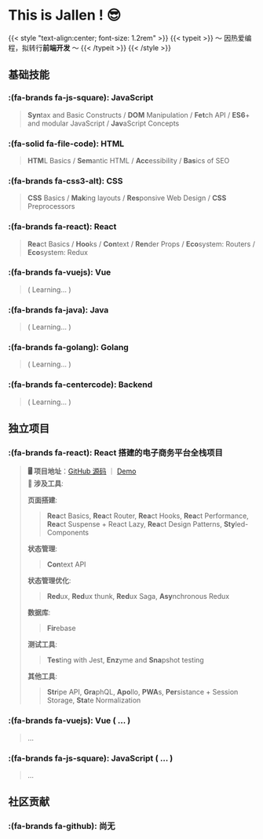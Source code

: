 # This is Jallen ! 😎


{{< style "text-align:center; font-size: 1.2rem" >}}
{{< typeit >}} 
～ 因热爱编程，拟转行**前端开发** ～ 
{{< /typeit >}}
{{< /style >}}


## 基础技能

### :(fa-brands fa-js-square): **JavaScript**  
> **Syn**tax and Basic Constructs / **DOM** Manipulation / **Fet**ch API / **ES6**+ and modular JavaScript / **Jav**aScript Concepts

### :(fa-solid fa-file-code):  **HTML**
> **HTM**L Basics / **Sem**antic HTML / **Acc**essibility / **Bas**ics of SEO

### :(fa-brands fa-css3-alt):  **CSS**
> **CSS** Basics / **Mak**ing layouts / **Res**ponsive Web Design / **CSS** Preprocessors

### :(fa-brands fa-react): **React**
> **Rea**ct Basics / **Hoo**ks / **Con**text / **Ren**der Props / **Eco**system: Routers / **Eco**system: Redux

### :(fa-brands fa-vuejs): **Vue** 
> ( Learning... )

### :(fa-brands fa-java):  **Java** 
> ( Learning... )

### :(fa-brands fa-golang): **Golang** 
> ( Learning... )

### :(fa-brands fa-centercode): **Backend** 
> ( Learning... )

## 独立项目

### :(fa-brands fa-react): **React 搭建的电子商务平台全栈项目**
> **🖥 项目地址**：[GitHub 源码](https://github.com/jallenlau/crwn-clothing) ｜ [Demo](https://regal-empanada-b3ccfd.netlify.app/)    
> **🔧 涉及工具**: 
>   
> **页面搭建**: 
>> **Rea**ct Basics, **Rea**ct Router, **Rea**ct Hooks, **Rea**ct Performance, **Rea**ct Suspense + React Lazy, **Rea**ct Design Patterns, **Sty**led-Components 
> 
> **状态管理**: 
>> **Con**text API 
> 
> **状态管理优化**: 
>> **Red**ux, **Red**ux thunk, **Red**ux Saga, **Asy**nchronous Redux 
> 
> **数据库**: 
>> **Fir**ebase
>
> **测试工具**: 
>> **Tes**ting with Jest, **Enz**yme and **Sna**pshot testing
>
> **其他工具**: 
>> **Str**ipe API, **Gra**phQL, **Apo**llo, **PWA**s, **Per**sistance + Session Storage, **Sta**te Normalization

### :(fa-brands fa-vuejs): **Vue** ( ... )
>...

### :(fa-brands fa-js-square): **JavaScript** ( ... )
>...

## 社区贡献

### :(fa-brands fa-github): **尚无**
